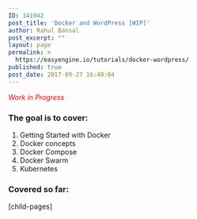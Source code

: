 ```yaml
---
ID: 141942
post_title: 'Docker and WordPress [WIP]'
author: Rahul Bansal
post_excerpt: ""
layout: page
permalink: >
  https://easyengine.io/tutorials/docker-wordpress/
published: true
post_date: 2017-09-27 16:40:04
---
```

<span style="color: #ff0000;"><em>Work in Progress</em></span>
<h3>The goal is to cover:</h3>
<ol>
 	<li>Getting Started with Docker</li>
 	<li>Docker concepts</li>
 	<li>Docker Compose</li>
 	<li>Docker Swarm</li>
 	<li>Kubernetes</li>
</ol>
<h3>Covered so far:</h3>
[child-pages]